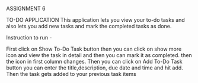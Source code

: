 ASSIGNMENT 6

TO-DO APPLICATION
This application lets you view your to-do tasks and also lets you add new tasks and mark the completed tasks as done.

Instruction to run -

First click on Show To-Do Task button
then you can click on show more icon and view the task in detail and then you can mark it as completed. then the icon in first column changes.
Then you can click on Add To-Do Task button
you can enter the title,description, due date and time and hit add.
Then the task gets added to your previous task items
